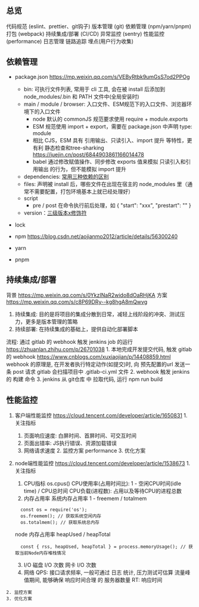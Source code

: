 ## 总览
  代码规范 (eslint、prettier、git钩子)
  版本管理 (git)
  依赖管理 (npm/yarn/pnpm)
  打包 (webpack)
  持续集成/部署 (CI/CD)
  异常监控 (sentry)
  性能监控 (performance)
  日志管理 
  链路追踪 
  埋点(用户行为收集)

## 依赖管理
  - package.json https://mp.weixin.qq.com/s/VEByRtbk9umGsS7od2PPOg
    - bin: 可执行文件列表, 常用于 cli 工具, 会在被 install 后添加到 node_modules/.bin 和 PATH 文件中(全局安装时)
    - main / module / browser: 入口文件、ESM规范下的入口文件、浏览器环境下的入口文件
      - node 默认的 commonJS 规范要求使用 require + module.exports
      - ESM 规范使用 import + export，需要在 package.json 中声明 type: module
      - 相比 CJS，ESM 具有 引用输出、只读引入、import 提升 等特性，更有利 静态检查和tree-sharking https://juejin.cn/post/6844903861166014478
      - babel 通过修改赋值操作、同步修改 exports 值来模拟 只读引入和引用输出 的行为，但不能模拟 import 提升
    - dependencies: [常用三种依赖的区别](./npm.md#项目依赖)
    - files: 声明被 install 后，哪些文件在出现在宿主的 node_modules 里（通常不需要配置，打包环境基本上就已经处理好）
    - script
      - pre / post 在命令执行前后处理，如 { "start": "xxx", "prestart": "" }
    - version：[三级版本x修饰符](./npm.md#版本管理)

  - lock

  - npm https://blog.csdn.net/aojianmo2012/article/details/56300240

  - yarn
  
  - pnpm

## 持续集成/部署
  背景 https://mp.weixin.qq.com/s/0YkzINaR2wido8dOaRHjKA
  方案 https://mp.weixin.qq.com/s/c8P69DRy--kg8hgA8mQwvg

  1. 持续集成: 目的是将项目的集成分散到日常，减轻上线阶段的冲突、测试压力，更多是版本管理的策略
  2. 持续部署: 在持续集成的基础上，提供自动化部署脚本

  流程: 通过 gitlab 的 webhook 触发 jenkins job 的运行 https://zhuanlan.zhihu.com/p/26701038
    1. 本地完成开发提交代码, 触发 gitlab 的 webhook  https://www.cnblogs.com/xuxiaojian/p/14408859.html
      webhook 的原理是, 在开发者执行特定动作(如提交)时, 向 预先配置的url 发送一条 post 请求
      gitlab 会扫描项目中 .gitlab-ci.yml 文件
    2. webhook 触发 jenkins 的 构建 命令
    3. jenkins 从 git仓库 中 拉取代码, 运行 npm run build

## 性能监控
  1. 客户端性能监控 https://cloud.tencent.com/developer/article/1650831
    1. 关注指标
      1. 页面响应速度: 白屏时间、首屏时间、可交互时间
      2. 页面出错率: JS执行错误、资源加载错误
      3. 网络请求速度
    2. 监控方案 performance
    3. 优化方案

  2. node端性能监控 https://cloud.tencent.com/developer/article/1538673
    1. 关注指标
      1. CPU指标 os.cpus()
        CPU使用率(占用时间比): 1 - 空闲CPU时间(idle time) / CPU总时间
        CPU负载(进程数): 占用以及等待CPU的进程总数
      2. 内存占用率
        系统内存占用率 1 - freemem / totalmem
        ```
          const os = require('os');
          os.freemem(); // 获取系统空闲内存
          os.totalmem(); // 获取系统总内存
        ```
        node 内存占用率 heapUsed / heapTotal
        ```
          const { rss, heapUsed, heapTotal } = process.memoryUsage(); // 获取当前Node内存堆栈情况
        ```
      3. I/O
        磁盘 I/O 次数
        网卡 I/O 次数
      4. 网络
        QPS: 接口请求频率, 一般可通过 日志 统计, 压力测试可估算 流量峰值期间, 能够确保 响应时间合理 的 服务器数量
        RT: 响应时间

    2. 监控方案 
    3. 优化方案

## 